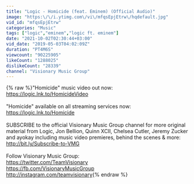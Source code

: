 ```yaml
---
title: "Logic - Homicide (feat. Eminem) (Official Audio)"
image: "https:\/\/i.ytimg.com\/vi\/mfqsEpjEtrw\/hqdefault.jpg"
vid_id: "mfqsEpjEtrw"
categories: "Music"
tags: ["logic","eminem","logic ft. eminem"]
date: "2021-10-02T02:30:44+03:00"
vid_date: "2019-05-03T04:02:09Z"
duration: "PT4M6S"
viewcount: "90225905"
likeCount: "1288025"
dislikeCount: "28339"
channel: "Visionary Music Group"
---
```

{% raw %}&quot;Homicide&quot; music video out now: <a rel="nofollow" target="blank" href="https://logic.lnk.to/HomicideVideo">https://logic.lnk.to/HomicideVideo</a><br /><br />&quot;Homicide&quot; available on all streaming services now: <a rel="nofollow" target="blank" href="https://logic.lnk.to/Homicide">https://logic.lnk.to/Homicide</a><br /><br />SUBSCRIBE to the official Visionary Music Group channel for more original material from Logic, Jon Bellion, Quinn XCII, Chelsea Cutler, Jeremy Zucker and ayokay including music video premieres, behind the scenes &amp; more: <a rel="nofollow" target="blank" href="http://bit.ly/Subscribe-to-VMG">http://bit.ly/Subscribe-to-VMG</a><br /><br />Follow Visionary Music Group:<br /><a rel="nofollow" target="blank" href="https://twitter.com/TeamVisionary">https://twitter.com/TeamVisionary</a><br /><a rel="nofollow" target="blank" href="https://fb.com/VisionaryMusicGroup">https://fb.com/VisionaryMusicGroup</a><br /><a rel="nofollow" target="blank" href="http://instagram.com/teamvisionary">http://instagram.com/teamvisionary</a>{% endraw %}
